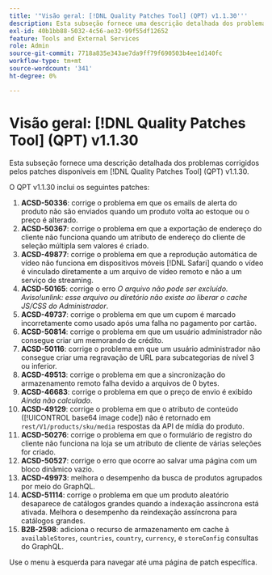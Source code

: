 ```yaml
---
title: '"Visão geral: [!DNL Quality Patches Tool] (QPT) v1.1.30'''
description: Esta subseção fornece uma descrição detalhada dos problemas corrigidos pelos patches disponíveis em [!DNL Quality Patches Tool] (QPT) v1.1.30.
exl-id: 40b1bb88-5032-4c56-ae32-99f55df12652
feature: Tools and External Services
role: Admin
source-git-commit: 7718a835e343ae7da9ff79f690503b4ee1d140fc
workflow-type: tm+mt
source-wordcount: '341'
ht-degree: 0%

---
```


# Visão geral: [!DNL Quality Patches Tool] (QPT) v1.1.30

Esta subseção fornece uma descrição detalhada dos problemas corrigidos pelos patches disponíveis em [!DNL Quality Patches Tool] (QPT) v1.1.30.

O QPT v1.1.30 inclui os seguintes patches:

1. **ACSD-50336**: corrige o problema em que os emails de alerta do produto não são enviados quando um produto volta ao estoque ou o preço é alterado.
1. **ACSD-50367**: corrige o problema em que a exportação de endereço do cliente não funciona quando um atributo de endereço do cliente de seleção múltipla sem valores é criado.
1. **ACSD-49877**: corrige o problema em que a reprodução automática de vídeo não funciona em dispositivos móveis [!DNL Safari] quando o vídeo é vinculado diretamente a um arquivo de vídeo remoto e não a um serviço de streaming.
1. **ACSD-50165**: corrige o erro *O arquivo não pode ser excluído. Aviso!unlink: esse arquivo ou diretório não existe ao liberar o cache JS/CSS do Administrador*.
1. **ACSD-49737**: corrige o problema em que um cupom é marcado incorretamente como usado após uma falha no pagamento por cartão.
1. **ACSD-50814**: corrige o problema em que um usuário administrador não consegue criar um memorando de crédito.
1. **ACSD-50116**: corrige o problema em que um usuário administrador não consegue criar uma regravação de URL para subcategorias de nível 3 ou inferior.
1. **ACSD-49513**: corrige o problema em que a sincronização do armazenamento remoto falha devido a arquivos de 0 bytes.
1. **ACSD-46683**: corrige o problema em que o preço de envio é exibido *Ainda não calculado*.
1. **ACSD-49129**: corrige o problema em que o atributo de conteúdo ([!UICONTROL base64 image code]) não é retornado em `rest/V1/products/sku/media` respostas da API de mídia do produto.
1. **ACSD-50276**: corrige o problema em que o formulário de registro do cliente não funciona na loja se um atributo de cliente de várias seleções for criado.
1. **ACSD-50527**: corrige o erro que ocorre ao salvar uma página com um bloco dinâmico vazio.
1. **ACSD-49973**: melhora o desempenho da busca de produtos agrupados por meio do GraphQL.
1. **ACSD-51114**: corrige o problema em que um produto aleatório desaparece de catálogos grandes quando a indexação assíncrona está ativada. Melhora o desempenho da reindexação assíncrona para catálogos grandes.
1. **B2B-2598**: adiciona o recurso de armazenamento em cache à `availableStores`, `countries`, `country`, `currency`, e `storeConfig` consultas do GraphQL.

Use o menu à esquerda para navegar até uma página de patch específica.
